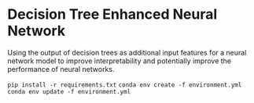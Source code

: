 # Decision Tree Enhanced Neural Network

Using the output of decision trees as additional input features for a neural network model to improve interpretability and potentially improve the performance of neural networks.

`pip install -r requirements.txt`
`conda env create -f environment.yml`
`conda env update -f environment.yml`
